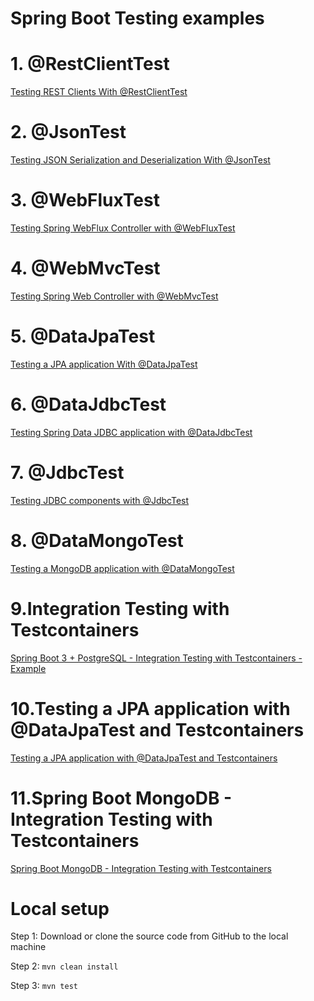 # Spring Boot Testing examples

# 1. @RestClientTest
<a href="https://www.knowledgefactory.net/2023/11/testing-rest-clients-with-restclienttest.html">Testing REST Clients With @RestClientTest </a>


# 2. @JsonTest
<a href="https://www.knowledgefactory.net/2023/11/spring-boot-testing-json-serialization-and-deserialization-jsontest-example.html">Testing JSON Serialization and Deserialization With @JsonTest </a>


# 3. @WebFluxTest
<a href="https://www.knowledgefactory.net/2023/11/testing-spring-webflux-controller-with-webfluxtest.html">Testing Spring WebFlux Controller with @WebFluxTest </a>


# 4. @WebMvcTest
<a href="https://www.knowledgefactory.net/2023/11/testing-spring-web-controller-with-webmvctest-example.html">Testing Spring Web Controller with @WebMvcTest</a>

# 5. @DataJpaTest
<a href="https://www.knowledgefactory.net/2023/11/testing-a-jpa-application-with-datajpatest.html">Testing a JPA application With @DataJpaTest</a>

# 6. @DataJdbcTest 
<a href="https://www.knowledgefactory.net/2023/11/testing-spring-data-jdbc-application-with-datajdbctest.html">Testing Spring Data JDBC application with @DataJdbcTest </a>

# 7. @JdbcTest 
<a href="https://www.knowledgefactory.net/2023/11/testing-jdbc-components-with-jdbctest.html">Testing JDBC components with @JdbcTest </a>

# 8. @DataMongoTest  
<a href="https://www.knowledgefactory.net/2023/11/testing-a-mongodb-application-with-datamongotest.html">Testing a MongoDB application with @DataMongoTest  </a>

# 9.Integration Testing with Testcontainers 
<a href="https://github.com/knowledgefactory4u/spring-boot-test-examples/tree/main/spring-boot-postgresql-testcontainers-example">Spring Boot 3 + PostgreSQL - Integration Testing with Testcontainers - Example</a>

# 10.Testing a JPA application with @DataJpaTest and Testcontainers 
<a href="https://www.knowledgefactory.net/2023/11/testing-a-jpa-application-with-datajpatest-and-testcontainers.html">Testing a JPA application with @DataJpaTest and Testcontainers</a>

# 11.Spring Boot MongoDB - Integration Testing with Testcontainers 
<a href="https://github.com/knowledgefactory4u/spring-boot-test-examples/tree/main/spring-mongodb-testcontainers-integration-testing">Spring Boot MongoDB - Integration Testing with Testcontainers</a>

# Local setup

Step 1: Download or clone the source code from GitHub to the local machine

Step 2:  ```mvn clean install```

Step 3:  ```mvn test```
